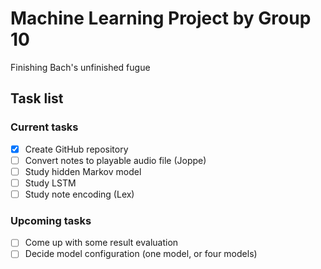# Machine Learning Project by Group 10
Finishing Bach's unfinished fugue

## Task list
### Current tasks
- [x] Create GitHub repository
- [ ] Convert notes to playable audio file (Joppe)
- [ ] Study hidden Markov model
- [ ] Study LSTM
- [ ] Study note encoding (Lex)

### Upcoming tasks
- [ ] Come up with some result evaluation
- [ ] Decide model configuration (one model, or four models)
